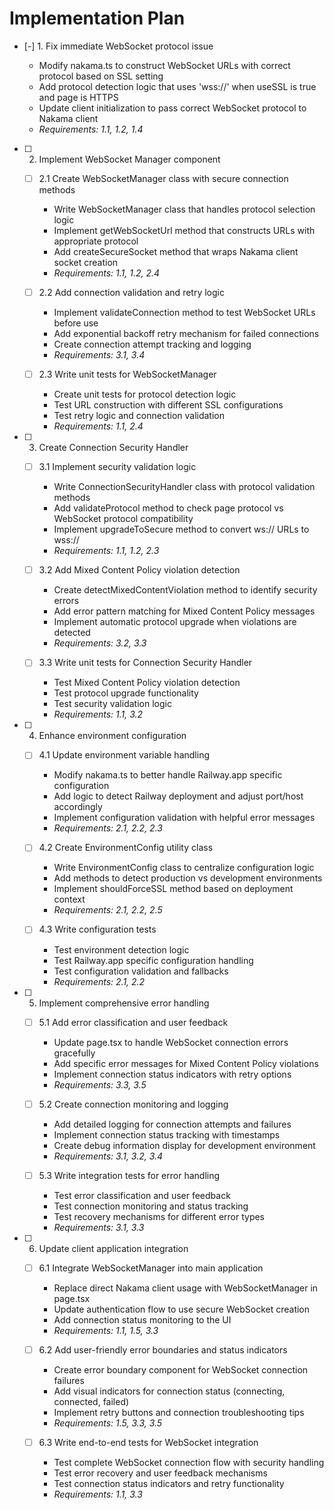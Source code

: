 # Implementation Plan

- [-] 1. Fix immediate WebSocket protocol issue

  - Modify nakama.ts to construct WebSocket URLs with correct protocol based on SSL setting
  - Add protocol detection logic that uses 'wss://' when useSSL is true and page is HTTPS
  - Update client initialization to pass correct WebSocket protocol to Nakama client
  - _Requirements: 1.1, 1.2, 1.4_

- [ ] 2. Implement WebSocket Manager component

  - [ ] 2.1 Create WebSocketManager class with secure connection methods

    - Write WebSocketManager class that handles protocol selection logic
    - Implement getWebSocketUrl method that constructs URLs with appropriate protocol
    - Add createSecureSocket method that wraps Nakama client socket creation
    - _Requirements: 1.1, 1.2, 2.4_

  - [ ] 2.2 Add connection validation and retry logic

    - Implement validateConnection method to test WebSocket URLs before use
    - Add exponential backoff retry mechanism for failed connections
    - Create connection attempt tracking and logging
    - _Requirements: 3.1, 3.4_

  - [ ] 2.3 Write unit tests for WebSocketManager
    - Create unit tests for protocol detection logic
    - Test URL construction with different SSL configurations
    - Test retry logic and connection validation
    - _Requirements: 1.1, 2.4_

- [ ] 3. Create Connection Security Handler

  - [ ] 3.1 Implement security validation logic

    - Write ConnectionSecurityHandler class with protocol validation methods
    - Add validateProtocol method to check page protocol vs WebSocket protocol compatibility
    - Implement upgradeToSecure method to convert ws:// URLs to wss://
    - _Requirements: 1.1, 1.2, 2.3_

  - [ ] 3.2 Add Mixed Content Policy violation detection

    - Create detectMixedContentViolation method to identify security errors
    - Add error pattern matching for Mixed Content Policy messages
    - Implement automatic protocol upgrade when violations are detected
    - _Requirements: 3.2, 3.3_

  - [ ] 3.3 Write unit tests for Connection Security Handler
    - Test Mixed Content Policy violation detection
    - Test protocol upgrade functionality
    - Test security validation logic
    - _Requirements: 1.1, 3.2_

- [ ] 4. Enhance environment configuration

  - [ ] 4.1 Update environment variable handling

    - Modify nakama.ts to better handle Railway.app specific configuration
    - Add logic to detect Railway deployment and adjust port/host accordingly
    - Implement configuration validation with helpful error messages
    - _Requirements: 2.1, 2.2, 2.3_

  - [ ] 4.2 Create EnvironmentConfig utility class

    - Write EnvironmentConfig class to centralize configuration logic
    - Add methods to detect production vs development environments
    - Implement shouldForceSSL method based on deployment context
    - _Requirements: 2.1, 2.2, 2.5_

  - [ ] 4.3 Write configuration tests
    - Test environment detection logic
    - Test Railway.app specific configuration handling
    - Test configuration validation and fallbacks
    - _Requirements: 2.1, 2.2_

- [ ] 5. Implement comprehensive error handling

  - [ ] 5.1 Add error classification and user feedback

    - Update page.tsx to handle WebSocket connection errors gracefully
    - Add specific error messages for Mixed Content Policy violations
    - Implement connection status indicators with retry options
    - _Requirements: 3.3, 3.5_

  - [ ] 5.2 Create connection monitoring and logging

    - Add detailed logging for connection attempts and failures
    - Implement connection status tracking with timestamps
    - Create debug information display for development environment
    - _Requirements: 3.1, 3.2, 3.4_

  - [ ] 5.3 Write integration tests for error handling
    - Test error classification and user feedback
    - Test connection monitoring and status tracking
    - Test recovery mechanisms for different error types
    - _Requirements: 3.1, 3.3_

- [ ] 6. Update client application integration

  - [ ] 6.1 Integrate WebSocketManager into main application

    - Replace direct Nakama client usage with WebSocketManager in page.tsx
    - Update authentication flow to use secure WebSocket creation
    - Add connection status monitoring to the UI
    - _Requirements: 1.1, 1.5, 3.3_

  - [ ] 6.2 Add user-friendly error boundaries and status indicators

    - Create error boundary component for WebSocket connection failures
    - Add visual indicators for connection status (connecting, connected, failed)
    - Implement retry buttons and connection troubleshooting tips
    - _Requirements: 1.5, 3.3, 3.5_

  - [ ] 6.3 Write end-to-end tests for WebSocket integration
    - Test complete WebSocket connection flow with security handling
    - Test error recovery and user feedback mechanisms
    - Test connection status indicators and retry functionality
    - _Requirements: 1.1, 3.3_
